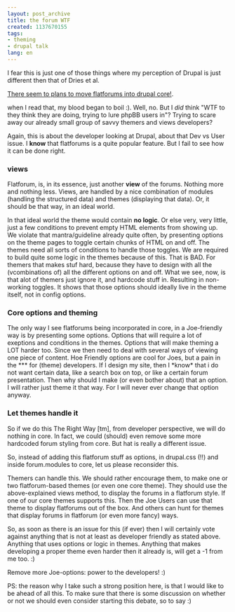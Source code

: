 ```yaml
---
layout: post_archive
title: the forum WTF
created: 1137670155
tags:
- theming
- drupal talk
lang: en
---
```

I fear this is just one of those things where my perception of Drupal is just different then that of Dries et al.

<a href="http://aymanh.com/archives/2006/01/18/flatforum-into-drupal-core">There seem to plans to move flatforums into drupal core!</a>.

when I read that, my blood began to boil :). Well, no. But I <em>did</em> think "WTF to they think they are doing, trying to lure phpBB users in"? Trying to scare away our already small group of savvy themers and views developers?

Again, this is about the developer looking at Drupal, about that Dev vs User issue. I <strong>know</strong> that flatforums is a quite popular feature. But I fail to see how it can be done right.

<h3>views</h3>
Flatforum, is, in its essence, just another <strong>view</strong> of the forums. Nothing more and nothing less. 
Views, are handled by a nice combination of modules (handling the structured data) and themes (displaying that data). Or, it should be that way, in an ideal world. 

In that ideal world the theme would contain <strong>no logic</strong>. Or else very, very little, just a few conditions to prevent empty HTML elements from showing up.
We violate that mantra/guideline already quite often, by presenting options on the theme pages to toggle certain chunks of HTML on and off. The themes need all sorts of conditions to handle those toggles. We are required to build quite some logic in the themes because of this. That is BAD. For themers that makes stuf hard, because they have to design with all the (vcombinations of) all the different options on and off.
What we see, now, is that alot of themers just ignore it, and hardcode stuff in. Resulting in non-working toggles. It shows that those options should ideally live in the theme itself, not in config options.

<h3>Core options and theming</h3>
The only way I see flatforums being incorporated in core, in a Joe-friendly way is by presenting some options. Options that will require a lot of exeptions and conditions in the themes. Options that will make theming a LOT harder too. Since we then need to deal with several ways of viewing one piece of content. Hoe Friendly options are cool for Joes, but a pain in the *** for (theme) developers. If I design my site, then I *know* that i do not want certain data, like a search box on top, or like a certain forum presentation. Then why should I make (or even bother about) that an option. I will rather just theme it that way. For I will never ever change that option anyway. 

<h3>Let themes handle it</h3>
So if we do this The Right Way [tm], from developer perspective, we will do nothing in core. In fact, we could (should) even remove some more hardcoded forum styling from core. But hat is really a different issue. 

So, instead of adding this flatforum stuff as options, in drupal.css (!!) and inside forum.modules to core, let us please reconsider this. 

Themers can handle this. We should rather encourage them, to make one or two flatforum-based themes (or even one core theme). They should use the above-explained views method, to display the forums in a flatforum style. 
If one of our core themes supports this. Then the Joe Users can use that theme to display flatforums out of the box. And others can hunt for themes that display forums in flatforum (or even more fancy) ways. 

So, as soon as there is an issue for this (if ever) then I will certainly vote against anything that is not at least as developer friendly as stated above. Anything that uses options or logic in themes. Anything that makes developing a proper theme even harder then it already is, will get a -1 from me too. :)

Remove more Joe-options: power to the developers! :)

PS: the reason why I take such a strong position here, is that I would like to be ahead of all this. To make sure that there is some discussion on whether or not we should even consider starting this debate, so to say :)
